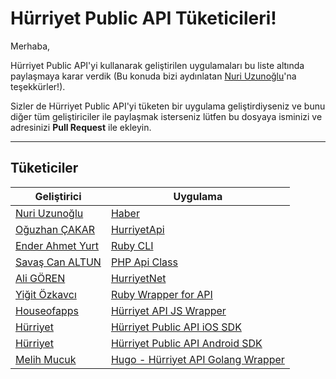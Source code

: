 Hürriyet Public API Tüketicileri!
===================
Merhaba,

Hürriyet Public API'yi kullanarak geliştirilen uygulamaları bu liste altında paylaşmaya karar verdik (Bu konuda bizi aydınlatan  [Nuri Uzunoğlu](https://github.com/nuriu)'na teşekkürler!).

Sizler de Hürriyet Public API'yi tüketen bir uygulama geliştirdiyseniz ve bunu diğer tüm geliştiriciler ile paylaşmak isterseniz lütfen bu dosyaya isminizi ve adresinizi **Pull Request** ile ekleyin.

----------

Tüketiciler
-------------
Geliştirici                  | Uygulama         |
---------------------------- | ------------------
[Nuri Uzunoğlu](https://github.com/nuriu) | [Haber](https://github.com/nuriu/Haber) |
[Oğuzhan ÇAKAR](https://github.com/ogzcakar) | [HurriyetApi](https://github.com/ogzcakar/HurriyetApi) |
[Ender Ahmet Yurt](https://github.com/enderahmetyurt) | [Ruby CLI](https://github.com/enderahmetyurt/hurriyet-cli) |
[Savaş Can ALTUN](https://github.com/saltun) | [PHP Api Class](https://github.com/saltun/Hurriyet) |
[Ali GÖREN](https://github.com/aligoren) | [HurriyetNet](https://github.com/aligoren/HurriyetNet) |
[Yiğit Özkavcı](https://github.com/yigitozkavci) | [Ruby Wrapper for API](https://github.com/yigitozkavci/hurriyet-ruby) |
[Houseofapps](https://github.com/Houseofapps-com) | [Hürriyet API JS Wrapper](https://github.com/Houseofapps-com/hurriyet-js-sdk) |
[Hürriyet](https://github.com/hurriyet) | [Hürriyet Public API iOS SDK](https://github.com/hurriyet/hurriyet-public-api-ios-sdk) |
[Hürriyet](https://github.com/hurriyet) | [Hürriyet Public API Android SDK](https://github.com/hurriyet/hurriyet-public-api-android-sdk) |
[Melih Mucuk](https://github.com/melihmucuk) | [Hugo - Hürriyet API Golang Wrapper](https://github.com/melihmucuk/hugo)
